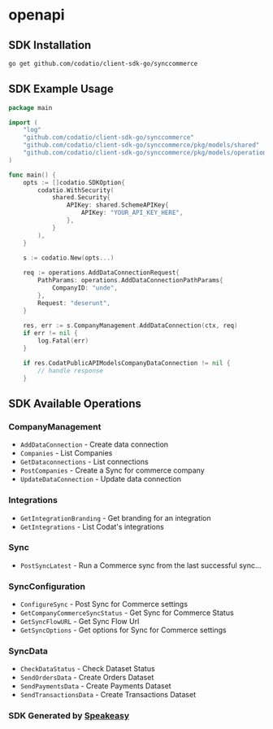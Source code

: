 # openapi

<!-- Start SDK Installation -->
## SDK Installation

```bash
go get github.com/codatio/client-sdk-go/synccommerce
```
<!-- End SDK Installation -->

## SDK Example Usage
<!-- Start SDK Example Usage -->
```go
package main

import (
    "log"
    "github.com/codatio/client-sdk-go/synccommerce"
    "github.com/codatio/client-sdk-go/synccommerce/pkg/models/shared"
    "github.com/codatio/client-sdk-go/synccommerce/pkg/models/operations"
)

func main() {
    opts := []codatio.SDKOption{
        codatio.WithSecurity(
            shared.Security{
                APIKey: shared.SchemeAPIKey{
                    APIKey: "YOUR_API_KEY_HERE",
                },
            }
        ),
    }

    s := codatio.New(opts...)
    
    req := operations.AddDataConnectionRequest{
        PathParams: operations.AddDataConnectionPathParams{
            CompanyID: "unde",
        },
        Request: "deserunt",
    }
    
    res, err := s.CompanyManagement.AddDataConnection(ctx, req)
    if err != nil {
        log.Fatal(err)
    }

    if res.CodatPublicAPIModelsCompanyDataConnection != nil {
        // handle response
    }
```
<!-- End SDK Example Usage -->

<!-- Start SDK Available Operations -->
## SDK Available Operations


### CompanyManagement

* `AddDataConnection` - Create data connection
* `Companies` - List Companies
* `GetDataconnections` - List connections
* `PostCompanies` - Create a Sync for commerce company
* `UpdateDataConnection` - Update data connection

### Integrations

* `GetIntegrationBranding` - Get branding for an integration
* `GetIntegrations` - List Codat's integrations

### Sync

* `PostSyncLatest` - Run a Commerce sync from the last successful sync...

### SyncConfiguration

* `ConfigureSync` - Post Sync for Commerce settings
* `GetCompanyCommerceSyncStatus` - Get Sync for Commerce Status
* `GetSyncFlowURL` - Get Sync Flow Url
* `GetSyncOptions` - Get options for Sync for Commerce settings

### SyncData

* `CheckDataStatus` - Check Dataset Status
* `SendOrdersData` - Create Orders Dataset
* `SendPaymentsData` - Create Payments Dataset
* `SendTransactionsData` - Create Transactions Dataset
<!-- End SDK Available Operations -->

### SDK Generated by [Speakeasy](https://docs.speakeasyapi.dev/docs/using-speakeasy/client-sdks)
